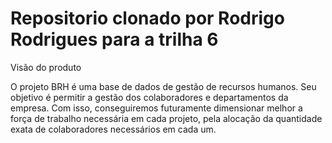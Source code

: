 # Repositorio clonado por Rodrigo Rodrigues para a trilha 6
Visão do produto

O projeto BRH é uma base de dados de gestão de recursos humanos. Seu objetivo é permitir a gestão dos colaboradores e departamentos da empresa. Com isso, conseguiremos futuramente dimensionar melhor a força de trabalho necessária em cada projeto, pela alocação da quantidade exata de colaboradores necessários em cada um.
